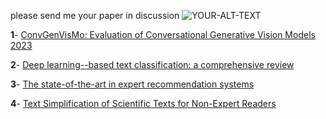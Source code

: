 please send me your paper in discussion
<picture>
 <source media="(prefers-color-scheme: dark)" srcset="https://github.githubassets.com/images/modules/notifications/done-blank.svg">
 <source media="(prefers-color-scheme: light)" srcset="https://github.githubassets.com/images/modules/notifications/done-blank.svg">
 <img alt="YOUR-ALT-TEXT" src="https://github.githubassets.com/images/modules/notifications/done-blank.svg">
</picture>

**1**- [ConvGenVisMo: Evaluation of Conversational Generative Vision Models 2023](https://arxiv.org/pdf/2305.17784)

**2**- [Deep learning--based text classification: a comprehensive review](https://arxiv.org/pdf/2004.03705)

**3**- [The state-of-the-art in expert recommendation systems](https://www.researchgate.net/profile/Narjes-Nikzad-Khasmakhi/publication/332571119_The_state-of-the-art_in_expert_recommendation_systems/links/5d07ea2e92851cfcc61f5bd7/The-state-of-the-art-in-expert-recommendation-systems.pdf)

**4**- [Text Simplification of Scientific Texts for Non-Expert Readers](https://arxiv.org/pdf/2307.03569)
